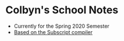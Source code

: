 # Colbyn's School Notes
* Currently for the Spring 2020 Semester
* [Based on the Subscript compiler](https://github.com/subscript-publishing/subscript)

